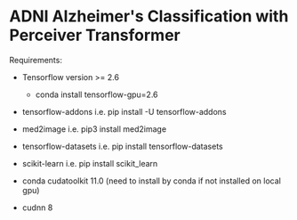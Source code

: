 # ADNI Alzheimer's Classification with Perceiver Transformer

Requirements:
- Tensorflow version >= 2.6
  - conda install tensorflow-gpu=2.6
- tensorflow-addons i.e. pip install -U tensorflow-addons
- med2image i.e. pip3 install med2image
- tensorflow-datasets i.e. pip install tensorflow-datasets
- scikit-learn i.e. pip install scikit_learn

- conda cudatoolkit 11.0 (need to install by conda if not installed on local gpu)
- cudnn 8
